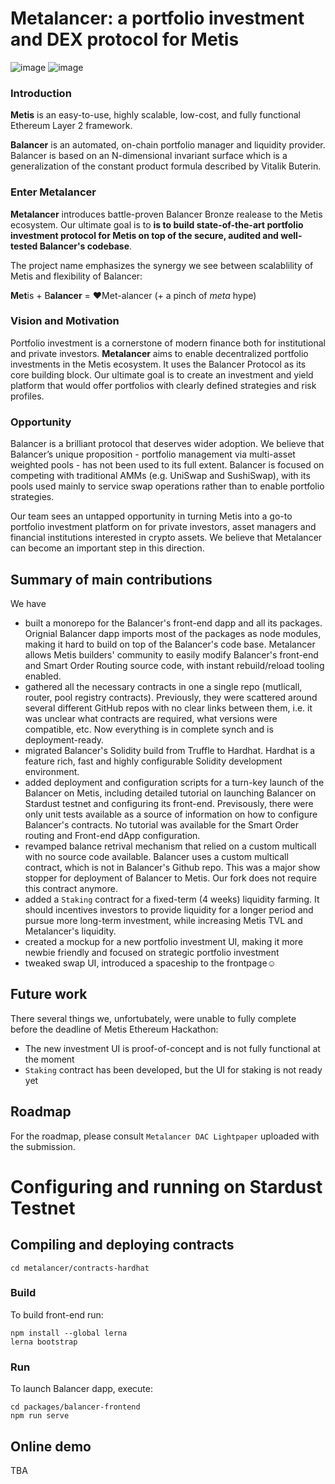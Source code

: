 #  Metalancer: a portfolio investment and DEX protocol for Metis
![image](https://user-images.githubusercontent.com/80399594/146687997-1eac15dd-ad7d-4a90-9038-4c2ace249697.png)
![image](https://user-images.githubusercontent.com/80399594/147783504-f4d4366e-8f24-41d5-9f42-5f5b5947d97c.png)

### Introduction
**Metis** is an easy-to-use, highly scalable, low-cost, and fully functional Ethereum Layer 2 framework.

**Balancer** is an automated, on-chain portfolio manager and liquidity provider. Balancer is based on an N-dimensional invariant surface which is a generalization of the constant product formula described by Vitalik Buterin.

### Enter Metalancer
**Metalancer** introduces battle-proven Balancer Bronze realease to the Metis ecosystem. Our ultimate goal is to **is to build state-of-the-art portfolio investment protocol for Metis on top of the secure, audited and well-tested Balancer's codebase**. 

The project name emphasizes the synergy we see between scalablility of Metis and flexibility of Balancer: 

**Met**is + B**alancer** = ❤️Met-alancer (+ a pinch of _meta_ hype)

### Vision and Motivation

Portfolio investment is a cornerstone of modern finance both for institutional and private investors. **Metalancer** aims to enable decentralized portfolio investments in the Metis ecosystem. It uses the Balancer Protocol as its core building block. Our ultimate goal is to create an investment and yield platform that would offer portfolios with clearly defined strategies and risk profiles. 

### Opportunity

Balancer is a brilliant protocol that deserves wider adoption. We believe that Balancer’s unique proposition - portfolio management via multi-asset weighted pools - has not been used to its full extent. Balancer is focused on competing with traditional AMMs (e.g. UniSwap and SushiSwap), with its pools used mainly to service swap operations rather than to enable portfolio strategies.

Our team sees an untapped opportunity in turning Metis into a go-to portfolio investment platform on  for private investors, asset managers and financial institutions interested in crypto assets. We believe that Metalancer can become an important step in this direction.


## Summary of main contributions

We have 

* built a monorepo for the Balancer's front-end dapp and all its packages. Orignial Balancer dapp imports most of the packages as node modules, making it hard to build on top of the Balancer's code base. Metalancer allows Metis builders' community to easily modify Balancer's front-end and Smart Order Routing source code, with instant rebuild/reload tooling enabled.
* gathered all the necessary contracts in one a single repo (mutlicall, router, pool registry contracts). Previously, they were scattered around several different GitHub repos with no clear links between them, i.e. it was unclear what contracts are required, what versions were compatible, etc. Now everything is in complete synch and is deployment-ready.
* migrated Balancer's Solidity build from Truffle to Hardhat. Hardhat is a feature rich, fast and highly configurable Solidity development environment.
* added deployment and configuration scripts for a turn-key launch of the Balancer on Metis, including detailed tutorial on launching Balancer on Stardust testnet and configuring its front-end. Previsously, there were only unit tests available as a source of information on how to configure Balancer's contracts. No tutorial was available for the Smart Order routing and Front-end dApp configuration.
* revamped balance retrival mechanism that relied on a custom multicall with no source code available. Balancer uses a custom multicall contract, which is not in Balancer's Github repo. This was a major show stopper for deployment of Balancer to Metis. Our fork does not require this contract anymore.
* added a `Staking` contract for a fixed-term (4 weeks) liquidity farming. It should incentives investors to provide liquidity for a longer period and pursue more long-term investment, while increasing Metis TVL and Metalancer's liquidity. 
* created a mockup for a new portfolio investment UI, making it more newbie friendly and focused on strategic portfolio investment
* tweaked swap UI, introduced a spaceship to the frontpage☺️

## Future work

There several things we, unfortubately, were unable to fully complete before the deadline of Metis Ethereum Hackathon: 

- The new investment UI is proof-of-concept and is not fully functional at the moment
- `Staking` contract has been developed, but the UI for staking is not ready yet

## Roadmap
For the roadmap, please consult `Metalancer DAC Lightpaper` uploaded with the submission.

# Configuring and running on Stardust Testnet

## Compiling and deploying contracts

```shell
cd metalancer/contracts-hardhat
```

### Build 

To build front-end run:

```
npm install --global lerna
lerna bootstrap
```

### Run

To launch Balancer dapp, execute:

```
cd packages/balancer-frontend
npm run serve
```
## Online demo

TBA
